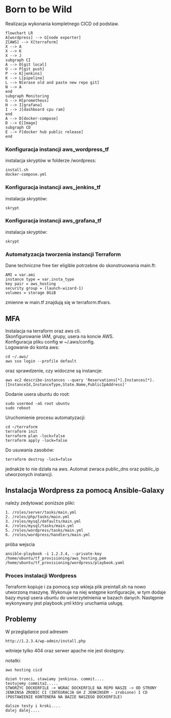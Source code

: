 # Born to be Wild
Realizacja wykonania kompletnego CICD od podstaw.

```mermaid
flowchart LR
A[wordpress] --> G[node exporter]
Z[AWS] --> X[terraform]
X --> A
X --> K
X --> J
subgraph CI
A --> O[git local]
O --> P[git push]
P --> K[jenkins]
K --> L[pipeline]
L --> N[erase old and paste new repo git]
N --> A
end
subgraph Monitoring
G --> H[prometheus]
H --> I[grafana]
I --> J[dashboard cpu ram]
end
A --> D[docker-compose]
D --> E[Image]
subgraph CD
E --> F[docker hub public release]
end
```
### Konfiguracja instancji aws_wordpress_tf
instalacja skryptów w folderze /wordpress:
```
install.sh
docker-compose.yml
```
### Konfiguracja instancji aws_jenkins_tf
instalacja skryptów:
```
skrypt
```
### Konfiguracja instancji aws_grafana_tf
instalacja skryptów:
```
skrypt
```
### Automatyzacja tworzenia instancji Terraform
Dane techniczne free tier eligible potrzebne do skonstruowania main.ft:
```
AMI = var.ami
instance type = var.insta_type
key pair = aws_hosting
security group = (launch-wizard-1)
volumes = storage 8GiB
```
zmienne w main.tf znajdują się w terraform.tfvars.
## MFA
Instalacja na terraform oraz aws cli. \
Skonfigurowanie IAM, grupy, usera na koncie AWS. \
Konfiguracja pliku config w ~/.aws/config. \
Logowanie do konta aws:
```
cd ~/.aws/
aws sso login --profile default
```
oraz sprawdzenie, czy widoczne są instancje:
```
aws ec2 describe-instances --query 'Reservations[*].Instances[*].[InstanceId,InstanceType,State.Name,PublicIpAddress]'
```
Dodanie usera ubuntu do root:
```
sudo usermod -aG root ubuntu
sudo reboot
```
Uruchomienie procesu automatyzacji:
```
cd ~/terraform
terraform init
terraform plan -lock=false
terraform apply -lock=false
```
Do usuwania zasobów:
```
terraform destroy -lock=false
```
jednakże to nie działa na aws.
Automat zwraca public_dns oraz public_ip utworzonych instancji.

## Instalacja Wordpress za pomocą Ansible-Galaxy
należy zedytować poniższe pliki:
```
1. /roles/server/tasks/main.yml
2. /roles/php/tasks/main.yml
3. /roles/mysql/defaults/main.yml
4. /roles/mysql/tasks/main.yml
5. /roles/wordpress/tasks/main.yml
6. /roles/wordpress/handlers/main.yml
```
próba wejscia
```
ansible-playbook -i 1.2.3.4, --private-key /home/ubuntu/tf_provisioning/aws_hosting.pem /home/ubuntu/tf_provisioning/wordpress/playbook.yaml
```
### Proces instalacji Wordpress
Terraform kopiuje i za pomocą scp wkleja plik preintall.sh na nowo utworzoną maszynę. Wykonuje na niej wstępne konfiguracjie, w tym dodaje bazy mysql usera ubuntu do uwierzytelnienia w bazach danych. Następnie wykonywany jest playbook.yml który uruchamia usługę.

## Problemy
W przeglądarce pod adresem
```
http://1.2.3.4/wp-admin/install.php
```
witnieje tylko 404 oraz serwer apache nie jest dostępny.

notatki:
```
aws hosting cicd

dzień trzeci, stawiamy jenkinsa. commit....
testujemy commita2.....
STWORZYC DOCKERFILE -> WGRAC DOCKERFILE NA REPO NASZE -> OD STRONY JENKINSA ZROBIC CI (INTEGRACJA GH Z JENKINSEM - zrobione) I CD (POSTAWIENIE KONTENERA NA BAZIE NASZEGO DOCKERFILE)

dalsze testy i kroki....
dalej dalej....
```

